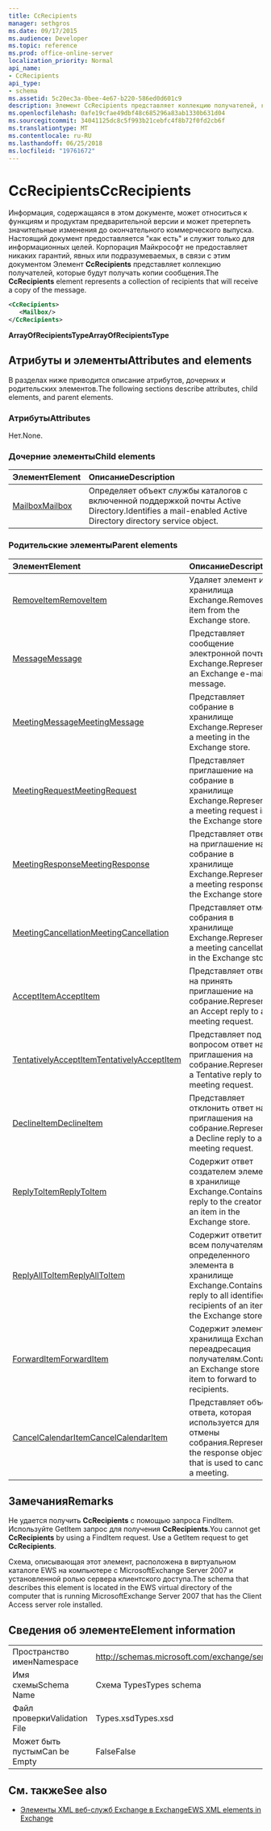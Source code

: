 ```yaml
---
title: CcRecipients
manager: sethgros
ms.date: 09/17/2015
ms.audience: Developer
ms.topic: reference
ms.prod: office-online-server
localization_priority: Normal
api_name:
- CcRecipients
api_type:
- schema
ms.assetid: 5c20ec3a-0bee-4e67-b220-586ed0d601c9
description: Элемент CcRecipients представляет коллекцию получателей, которые будут получать копии сообщения.
ms.openlocfilehash: 0afe19cfae49dbf48c685296a83ab1330b631d04
ms.sourcegitcommit: 34041125dc8c5f993b21cebfc4f8b72f0fd2cb6f
ms.translationtype: MT
ms.contentlocale: ru-RU
ms.lasthandoff: 06/25/2018
ms.locfileid: "19761672"
---
```

# <a name="ccrecipients"></a><span data-ttu-id="8a07c-103">CcRecipients</span><span class="sxs-lookup"><span data-stu-id="8a07c-103">CcRecipients</span></span>

<span data-ttu-id="8a07c-104">Информация, содержащаяся в этом документе, может относиться к функциям и продуктам предварительной версии и может претерпеть значительные изменения до окончательного коммерческого выпуска. Настоящий документ предоставляется "как есть" и служит только для информационных целей. Корпорация Майкрософт не предоставляет никаких гарантий, явных или подразумеваемых, в связи с этим документом Элемент **CcRecipients** представляет коллекцию получателей, которые будут получать копии сообщения.</span><span class="sxs-lookup"><span data-stu-id="8a07c-104">The **CcRecipients** element represents a collection of recipients that will receive a copy of the message.</span></span> 
  
```xml
<CcRecipients>
   <Mailbox/>
</CcRecipients>
```

 <span data-ttu-id="8a07c-105">**ArrayOfRecipientsType**</span><span class="sxs-lookup"><span data-stu-id="8a07c-105">**ArrayOfRecipientsType**</span></span>
## <a name="attributes-and-elements"></a><span data-ttu-id="8a07c-106">Атрибуты и элементы</span><span class="sxs-lookup"><span data-stu-id="8a07c-106">Attributes and elements</span></span>

<span data-ttu-id="8a07c-107">В разделах ниже приводится описание атрибутов, дочерних и родительских элементов.</span><span class="sxs-lookup"><span data-stu-id="8a07c-107">The following sections describe attributes, child elements, and parent elements.</span></span>
  
### <a name="attributes"></a><span data-ttu-id="8a07c-108">Атрибуты</span><span class="sxs-lookup"><span data-stu-id="8a07c-108">Attributes</span></span>

<span data-ttu-id="8a07c-109">Нет.</span><span class="sxs-lookup"><span data-stu-id="8a07c-109">None.</span></span>
  
### <a name="child-elements"></a><span data-ttu-id="8a07c-110">Дочерние элементы</span><span class="sxs-lookup"><span data-stu-id="8a07c-110">Child elements</span></span>

|<span data-ttu-id="8a07c-111">**Элемент**</span><span class="sxs-lookup"><span data-stu-id="8a07c-111">**Element**</span></span>|<span data-ttu-id="8a07c-112">**Описание**</span><span class="sxs-lookup"><span data-stu-id="8a07c-112">**Description**</span></span>|
|:-----|:-----|
|[<span data-ttu-id="8a07c-113">Mailbox</span><span class="sxs-lookup"><span data-stu-id="8a07c-113">Mailbox</span></span>](mailbox.md) <br/> |<span data-ttu-id="8a07c-114">Определяет объект службы каталогов с включенной поддержкой почты Active Directory.</span><span class="sxs-lookup"><span data-stu-id="8a07c-114">Identifies a mail-enabled Active Directory directory service object.</span></span>  <br/> |
   
### <a name="parent-elements"></a><span data-ttu-id="8a07c-115">Родительские элементы</span><span class="sxs-lookup"><span data-stu-id="8a07c-115">Parent elements</span></span>

|<span data-ttu-id="8a07c-116">**Элемент**</span><span class="sxs-lookup"><span data-stu-id="8a07c-116">**Element**</span></span>|<span data-ttu-id="8a07c-117">**Описание**</span><span class="sxs-lookup"><span data-stu-id="8a07c-117">**Description**</span></span>|
|:-----|:-----|
|[<span data-ttu-id="8a07c-118">RemoveItem</span><span class="sxs-lookup"><span data-stu-id="8a07c-118">RemoveItem</span></span>](removeitem.md) <br/> |<span data-ttu-id="8a07c-119">Удаляет элемент из хранилища Exchange.</span><span class="sxs-lookup"><span data-stu-id="8a07c-119">Removes an item from the Exchange store.</span></span>  <br/> |
|[<span data-ttu-id="8a07c-120">Message</span><span class="sxs-lookup"><span data-stu-id="8a07c-120">Message</span></span>](message-ex15websvcsotherref.md) <br/> |<span data-ttu-id="8a07c-121">Представляет сообщение электронной почты Exchange.</span><span class="sxs-lookup"><span data-stu-id="8a07c-121">Represents an Exchange e-mail message.</span></span>  <br/> |
|[<span data-ttu-id="8a07c-122">MeetingMessage</span><span class="sxs-lookup"><span data-stu-id="8a07c-122">MeetingMessage</span></span>](meetingmessage.md) <br/> |<span data-ttu-id="8a07c-123">Представляет собрание в хранилище Exchange.</span><span class="sxs-lookup"><span data-stu-id="8a07c-123">Represents a meeting in the Exchange store.</span></span>  <br/> |
|[<span data-ttu-id="8a07c-124">MeetingRequest</span><span class="sxs-lookup"><span data-stu-id="8a07c-124">MeetingRequest</span></span>](meetingrequest.md) <br/> |<span data-ttu-id="8a07c-125">Представляет приглашение на собрание в хранилище Exchange.</span><span class="sxs-lookup"><span data-stu-id="8a07c-125">Represents a meeting request in the Exchange store.</span></span>  <br/> |
|[<span data-ttu-id="8a07c-126">MeetingResponse</span><span class="sxs-lookup"><span data-stu-id="8a07c-126">MeetingResponse</span></span>](meetingresponse.md) <br/> |<span data-ttu-id="8a07c-127">Представляет ответ на приглашение на собрание в хранилище Exchange.</span><span class="sxs-lookup"><span data-stu-id="8a07c-127">Represents a meeting response in the Exchange store.</span></span>  <br/> |
|[<span data-ttu-id="8a07c-128">MeetingCancellation</span><span class="sxs-lookup"><span data-stu-id="8a07c-128">MeetingCancellation</span></span>](meetingcancellation.md) <br/> |<span data-ttu-id="8a07c-129">Представляет отмену собрания в хранилище Exchange.</span><span class="sxs-lookup"><span data-stu-id="8a07c-129">Represents a meeting cancellation in the Exchange store.</span></span>  <br/> |
|[<span data-ttu-id="8a07c-130">AcceptItem</span><span class="sxs-lookup"><span data-stu-id="8a07c-130">AcceptItem</span></span>](acceptitem.md) <br/> |<span data-ttu-id="8a07c-131">Представляет ответ на принять приглашение на собрание.</span><span class="sxs-lookup"><span data-stu-id="8a07c-131">Represents an Accept reply to a meeting request.</span></span>  <br/> |
|[<span data-ttu-id="8a07c-132">TentativelyAcceptItem</span><span class="sxs-lookup"><span data-stu-id="8a07c-132">TentativelyAcceptItem</span></span>](tentativelyacceptitem.md) <br/> |<span data-ttu-id="8a07c-133">Представляет под вопросом ответ на приглашения на собрание.</span><span class="sxs-lookup"><span data-stu-id="8a07c-133">Represents a Tentative reply to a meeting request.</span></span>  <br/> |
|[<span data-ttu-id="8a07c-134">DeclineItem</span><span class="sxs-lookup"><span data-stu-id="8a07c-134">DeclineItem</span></span>](declineitem.md) <br/> |<span data-ttu-id="8a07c-135">Представляет отклонить ответ на приглашения на собрание.</span><span class="sxs-lookup"><span data-stu-id="8a07c-135">Represents a Decline reply to a meeting request.</span></span>  <br/> |
|[<span data-ttu-id="8a07c-136">ReplyToItem</span><span class="sxs-lookup"><span data-stu-id="8a07c-136">ReplyToItem</span></span>](replytoitem.md) <br/> |<span data-ttu-id="8a07c-137">Содержит ответ создателем элемента в хранилище Exchange.</span><span class="sxs-lookup"><span data-stu-id="8a07c-137">Contains a reply to the creator of an item in the Exchange store.</span></span>  <br/> |
|[<span data-ttu-id="8a07c-138">ReplyAllToItem</span><span class="sxs-lookup"><span data-stu-id="8a07c-138">ReplyAllToItem</span></span>](replyalltoitem.md) <br/> |<span data-ttu-id="8a07c-139">Содержит ответить всем получателям определенного элемента в хранилище Exchange.</span><span class="sxs-lookup"><span data-stu-id="8a07c-139">Contains a reply to all identified recipients of an item in the Exchange store.</span></span>  <br/> |
|[<span data-ttu-id="8a07c-140">ForwardItem</span><span class="sxs-lookup"><span data-stu-id="8a07c-140">ForwardItem</span></span>](forwarditem.md) <br/> |<span data-ttu-id="8a07c-141">Содержит элемент хранилища Exchange переадресация получателям.</span><span class="sxs-lookup"><span data-stu-id="8a07c-141">Contains an Exchange store item to forward to recipients.</span></span>  <br/> |
|[<span data-ttu-id="8a07c-142">CancelCalendarItem</span><span class="sxs-lookup"><span data-stu-id="8a07c-142">CancelCalendarItem</span></span>](cancelcalendaritem.md) <br/> |<span data-ttu-id="8a07c-143">Представляет объект ответа, которая используется для отмены собрания.</span><span class="sxs-lookup"><span data-stu-id="8a07c-143">Represents the response object that is used to cancel a meeting.</span></span>  <br/> |
   
## <a name="remarks"></a><span data-ttu-id="8a07c-144">Замечания</span><span class="sxs-lookup"><span data-stu-id="8a07c-144">Remarks</span></span>

<span data-ttu-id="8a07c-p101">Не удается получить **CcRecipients** с помощью запроса FindItem. Используйте GetItem запрос для получения **CcRecipients**.</span><span class="sxs-lookup"><span data-stu-id="8a07c-p101">You cannot get **CcRecipients** by using a FindItem request. Use a GetItem request to get **CcRecipients**.</span></span>
  
<span data-ttu-id="8a07c-147">Схема, описывающая этот элемент, расположена в виртуальном каталоге EWS на компьютере с MicrosoftExchange Server 2007 и установленной ролью сервера клиентского доступа.</span><span class="sxs-lookup"><span data-stu-id="8a07c-147">The schema that describes this element is located in the EWS virtual directory of the computer that is running MicrosoftExchange Server 2007 that has the Client Access server role installed.</span></span>
  
## <a name="element-information"></a><span data-ttu-id="8a07c-148">Сведения об элементе</span><span class="sxs-lookup"><span data-stu-id="8a07c-148">Element information</span></span>

|||
|:-----|:-----|
|<span data-ttu-id="8a07c-149">Пространство имен</span><span class="sxs-lookup"><span data-stu-id="8a07c-149">Namespace</span></span>  <br/> |http://schemas.microsoft.com/exchange/services/2006/types  <br/> |
|<span data-ttu-id="8a07c-150">Имя схемы</span><span class="sxs-lookup"><span data-stu-id="8a07c-150">Schema Name</span></span>  <br/> |<span data-ttu-id="8a07c-151">Схема Types</span><span class="sxs-lookup"><span data-stu-id="8a07c-151">Types schema</span></span>  <br/> |
|<span data-ttu-id="8a07c-152">Файл проверки</span><span class="sxs-lookup"><span data-stu-id="8a07c-152">Validation File</span></span>  <br/> |<span data-ttu-id="8a07c-153">Types.xsd</span><span class="sxs-lookup"><span data-stu-id="8a07c-153">Types.xsd</span></span>  <br/> |
|<span data-ttu-id="8a07c-154">Может быть пустым</span><span class="sxs-lookup"><span data-stu-id="8a07c-154">Can be Empty</span></span>  <br/> |<span data-ttu-id="8a07c-155">False</span><span class="sxs-lookup"><span data-stu-id="8a07c-155">False</span></span>  <br/> |
   
## <a name="see-also"></a><span data-ttu-id="8a07c-156">См. также</span><span class="sxs-lookup"><span data-stu-id="8a07c-156">See also</span></span>



- [<span data-ttu-id="8a07c-157">Элементы XML веб-служб Exchange в Exchange</span><span class="sxs-lookup"><span data-stu-id="8a07c-157">EWS XML elements in Exchange</span></span>](ews-xml-elements-in-exchange.md)

